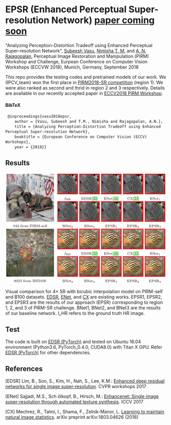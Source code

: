 # EPSR (Enhanced Perceptual Super-resolution Network) [paper coming soon]()


"Analyzing Perception-Distortion Tradeoff using Enhanced Perceptual Super-resolution Network", [Subeesh Vasu](https://subeeshvasu.github.io), [Nimisha T. M.](https://nimiiit.github.io/) and [A. N. Rajagopalan](http://www.ee.iitm.ac.in/~raju/), Perceptual Image Restoration and Manipulation (PIRM) Workshop and Challenge, Eurpean Conference on Computer Vision Workshops (ECCVW 2018), Munich, Germany, September 2018


This repo provides the testing codes and pretrained models of our work. We (IPCV_team) won the first place in [PIRM2018-SR competition](https://www.pirm2018.org/PIRM-SR.html) (region 1). We were also ranked as second and thrid in region 2 and 3 respectively. Details are available in our recently accepted paper in [ECCV2018 PIRM Workshop](https://pirm2018.org/).

#### BibTeX
 
     @inproceedings{vasu2018epsr,
        author = {Vasu, Subeesh and T.M., Nimisha and Rajagopalan, A.N.},
        title = {Analyzing Perception-Distortion Tradeoff using Enhanced Perceptual Super-resolution Network},
        booktitle = {European Conference on Computer Vision (ECCV) Workshops},
        year = {2018}}
## Results     
<p align="center">
<img src="results/example_results.png">
</p>

Visual comparison for 4× SR with bicubic interpolation model on PIRM-self and B100 datasets. [EDSR](http://openaccess.thecvf.com/content_cvpr_2017_workshops/w12/papers/Lim_Enhanced_Deep_Residual_CVPR_2017_paper.pdf), [ENet](http://openaccess.thecvf.com/content_ICCV_2017/papers/Sajjadi_EnhanceNet_Single_Image_ICCV_2017_paper.pdf), and [CX](https://arxiv.org/pdf/1803.04626.pdf) are existing works. EPSR1, EPSR2, and EPSR3 are the results of our approach (EPSR) corresponding to region 1, 2, and 3 of PIRM-SR challenge. BNet1, BNet2, and BNet3 are the results of our baseline network. I_HR refers to the ground truth HR image.

## Test
The code is built on [EDSR (PyTorch)](https://github.com/thstkdgus35/EDSR-PyTorch) and tested on Ubuntu 16.04 environment (Python3.6, PyTorch_0.4.0, CUDA8.0) with Titan X GPU. Refer [EDSR (PyTorch)](https://github.com/thstkdgus35/EDSR-PyTorch) for other dependencies.


## References
[EDSR] Lim, B., Son, S., Kim, H., Nah, S., Lee, K.M.: [Enhanced deep residual networks for single image super-resolution](http://openaccess.thecvf.com/content_cvpr_2017_workshops/w12/papers/Lim_Enhanced_Deep_Residual_CVPR_2017_paper.pdf). CVPR workshops 2017

[ENet] Sajjadi, M.S., Sch ̈olkopf, B., Hirsch, M.: [Enhancenet: Single image super-resolution through automated texture synthesis](http://openaccess.thecvf.com/content_ICCV_2017/papers/Sajjadi_EnhanceNet_Single_Image_ICCV_2017_paper.pdf). ICCV 2017

[CX] Mechrez, R., Talmi, I., Shama, F., Zelnik-Manor, L. [Learning to maintain natural image statistics](https://arxiv.org/pdf/1803.04626.pdf). arXiv preprint arXiv:1803.04626 (2018)


